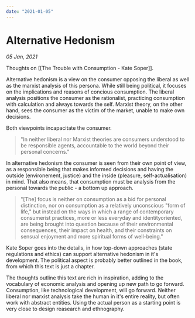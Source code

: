 ```yaml
---
date: "2021-01-05"
---
```

# Alternative Hedonism
*05 Jan, 2021*

Thoughts on [[The Trouble with Consumption - Kate Soper]].

Alternative hedonism is a view on the consumer opposing the liberal as well as the marxist analysis of this persona. While still being political, it focuses on the implications and reasons of concious consumption. The liberal analysis positions the consumer as the rationalist, practicing consumption with calculation and always towards the self. Marxist theory, on the other hand, sees the consumer as the victim of the market, unable to make own decisions.

Both viewpoints incapacitate the consumer. 

> "In neither liberal nor Marxist theories are consumers understood to be responsible agents, accountable to the world beyond their personal concerns."

In alternative hedonism the consumer is seen from their own point of view, as a responsible being that makes informed decisions and having the outside (environement, justice) and the inside (pleasure, self-actualisation) in mind. That also means, that consumption must be analysis from the personal towards the public - a bottom up approach.

> "[The] focus is neither on consumption as a bid for personal distinction, nor on consumption as a relatively unconscious "form of life," but instead on the ways in which a range of contemporary consumerist practices, more or less everyday and identityoriented, are being brought into question because of their environmental consequences, their impact on health, and their constraints on sensual enjoyment and more spiritual forms of well-being."

Kate Soper goes into the details, in how top-down approaches (state regulations and ethics) can support alternative hedonism in it's development. The political aspect is probably better outlined in the book, from which this text is just a chapter.

The thoughts outline this text are rich in inspiration, adding to the vocabulary of economic analysis and opening up new path to go forward. Consumption, like technological development, will go forward. Neither liberal nor marxist analysis take the human in it's entire reality, but often work with abstract entities. Using the actual person as a starting point is very close to design reasearch and ethnography.